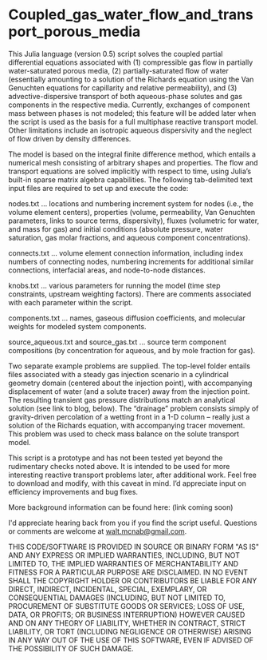# Coupled_gas_water_flow_and_transport_porous_media

This Julia language (version 0.5) script solves the coupled partial differential equations associated with (1) compressible gas flow in partially water-saturated porous media, (2) partially-saturated flow of water (essentially amounting to a solution of the Richards equation using the Van Genuchten equations for capillarity and relative permeability), and (3) advective-dispersive transport of both aqueous-phase solutes and gas components in the respective media. Currently, exchanges of component mass between phases is not modeled; this feature will be added later when the script is used as the basis for a full multiphase reactive transport model. Other limitations include an isotropic aqueous dispersivity and the neglect of flow driven by density differences.

The model is based on the integral finite difference method, which entails a numerical mesh consisting of arbitrary shapes and properties. The flow and transport equations are solved implicitly with respect to time, using Julia’s built-in sparse matrix algebra capabilities. The following tab-delimited text input files are required to set up and execute the code:

nodes.txt … locations and numbering increment system for nodes (i.e., the volume element centers), properties (volume, permeability, Van Genuchten parameters, links to source terms, dispersivity), fluxes (volumetric for water, and mass for gas) and initial conditions (absolute pressure, water saturation, gas molar fractions, and aqueous component concentrations).

connects.txt … volume element connection information, including index numbers of connecting nodes, numbering increments for additional similar connections, interfacial areas, and node-to-node distances.

knobs.txt … various parameters for running the model (time step constraints, upstream weighting factors). There are comments associated with each parameter within the script.

components.txt … names, gaseous diffusion coefficients, and molecular weights for modeled system components.

source_aqueous.txt and source_gas.txt … source term component compositions (by concentration for aqueous, and by mole fraction for gas).

Two separate example problems are supplied. The top-level folder entails files associated with a steady gas injection scenario in a cylindrical geometry domain (centered about the injection point), with accompanying displacement of water (and a solute tracer) away from the injection point. The resulting transient gas pressure distributions match an analytical solution (see link to blog, below). The “drainage” problem consists simply of gravity-driven percolation of a wetting front in a 1-D column – really just a solution of the Richards equation, with accompanying tracer movement. This problem was used to check mass balance on the solute transport model.

This script is a prototype and has not been tested yet beyond the rudimentary checks noted above. It is intended to be used for more interesting reactive transport problems later, after additional work. Feel free to download and modify, with this caveat in mind. I’d appreciate input on efficiency improvements and bug fixes.

More background information can be found here: (link coming soon)

I'd appreciate hearing back from you if you find the script useful. Questions or comments are welcome at walt.mcnab@gmail.com.

THIS CODE/SOFTWARE IS PROVIDED IN SOURCE OR BINARY FORM "AS IS" AND ANY EXPRESS OR IMPLIED WARRANTIES, INCLUDING, BUT NOT LIMITED TO, THE IMPLIED WARRANTIES OF MERCHANTABILITY AND FITNESS FOR A PARTICULAR PURPOSE ARE DISCLAIMED. IN NO EVENT SHALL THE COPYRIGHT HOLDER OR CONTRIBUTORS BE LIABLE FOR ANY DIRECT, INDIRECT, INCIDENTAL, SPECIAL, EXEMPLARY, OR CONSEQUENTIAL DAMAGES (INCLUDING, BUT NOT LIMITED TO, PROCUREMENT OF SUBSTITUTE GOODS OR SERVICES; LOSS OF USE, DATA, OR PROFITS; OR BUSINESS INTERRUPTION) HOWEVER CAUSED AND ON ANY THEORY OF LIABILITY, WHETHER IN CONTRACT, STRICT LIABILITY, OR TORT (INCLUDING NEGLIGENCE OR OTHERWISE) ARISING IN ANY WAY OUT OF THE USE OF THIS SOFTWARE, EVEN IF ADVISED OF THE POSSIBILITY OF SUCH DAMAGE.
